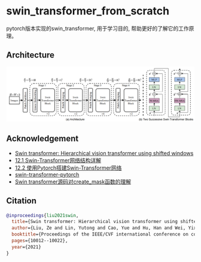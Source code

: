 # swin_transformer_from_scratch
pytorch版本实现的swin_transformer, 用于学习目的, 帮助更好的了解它的工作原理。

## Architecture

<img src="./assets/swin_transformer.png" width="800px"></img>

## Acknowledgement

- [Swin transformer: Hierarchical vision transformer using shifted windows](https://arxiv.org/abs/2103.14030)
- [12.1 Swin-Transformer网络结构详解](https://www.bilibili.com/video/BV1pL4y1v7jC?spm_id_from=333.788.videopod.sections&vd_source=634f9cd56b5b0cf10f6976238630bd8d)
- [12.2 使用Pytorch搭建Swin-Transformer网络](https://www.bilibili.com/video/BV1yg411K7Yc?spm_id_from=333.788.videopod.sections&vd_source=634f9cd56b5b0cf10f6976238630bd8d)
- [swin-transformer-pytorch](https://github.com/WZMIAOMIAO/deep-learning-for-image-processing/blob/master/pytorch_classification/swin_transformer/model.py)
- [Swin transformer源码对create_mask函数的理解](https://juejin.cn/post/7184077313561067576)

## Citation
```bibtex
@inproceedings{liu2021swin,
  title={Swin transformer: Hierarchical vision transformer using shifted windows},
  author={Liu, Ze and Lin, Yutong and Cao, Yue and Hu, Han and Wei, Yixuan and Zhang, Zheng and Lin, Stephen and Guo, Baining},
  booktitle={Proceedings of the IEEE/CVF international conference on computer vision},
  pages={10012--10022},
  year={2021}
}
```

